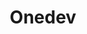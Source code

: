 ---
draft: false
title: Onedev
content:
  id: onedev
  name: Onedev
  website: https://onedev.io/
  short_description: OneDev is an open-source all-in-one DevOps platform.
---